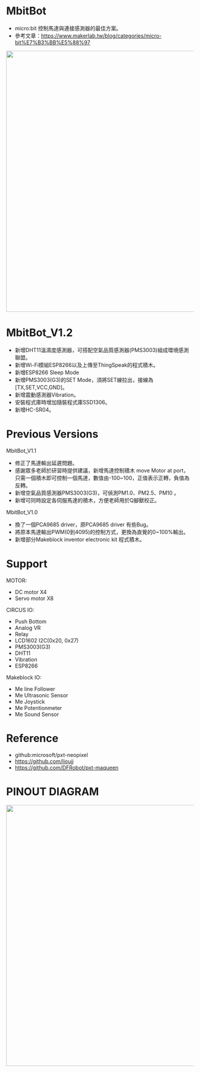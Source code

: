 # MbitBot
* micro:bit 控制馬達與連接感測器的最佳方案。
* 參考文章：https://www.makerlab.tw/blog/categories/micro-bit%E7%B3%BB%E5%88%97
<p align="center">
  <img src="https://github.com/iCShopMgr/MbitBot/blob/master/MbitBot.jpg" width="700"/>
</p>

# MbitBot_V1.2
* 新增DHT11溫濕度感測器，可搭配空氣品質感測器(PMS3003)組成環境感測聯盟。
* 新增Wi-Fi模組ESP8266以及上傳至ThingSpeak的程式積木。
* 新增ESP8266 Sleep Mode
* 新增PMS3003(G3)的SET Mode，須將SET線拉出，接線為[TX,SET,VCC,GND]。
* 新增震動感測器Vibration。
* 安裝程式庫時增加隨裝程式庫SSD1306。
* 新增HC-SR04。
  
# Previous Versions
MbitBot_V1.1
* 修正了馬達輸出延遲問題。
* 感謝眾多老師於研習時提供建議，新增馬達控制積木 move Motor at port，
  只需一個積木即可控制一個馬達，數值由-100~100，正值表示正轉，負值為反轉。
* 新增空氣品質感測器PMS3003(G3)，可偵測PM1.0、PM2.5、PM10 。
* 新增可同時設定各伺服馬達的積木，方便老師用於Q腳獸校正。

MbitBot_V1.0
* 換了一個PCA9685 driver，原PCA9685 driver 有些Bug。
* 將原本馬達輸出PWM(0到4095)的控制方式，更換為直覺的0~100%輸出。
* 新增部分Makeblock inventor electronic kit 程式積木。

# Support
MOTOR:
* DC motor X4
* Servo motor X8

CIRCUS IO:
* Push Bottom
* Analog VR
* Relay
* LCD1602 I2C(0x20, 0x27)
* PMS3003(G3)
* DHT11
* Vibration
* ESP8266

Makeblock IO:
* Me line Follower
* Me Ultrasonic Sensor
* Me Joystick
* Me Potentionmeter
* Me Sound Sensor

# Reference
* github:microsoft/pxt-neopixel
* https://github.com/lioujj
* https://github.com/DFRobot/pxt-maqueen

# PINOUT DIAGRAM
<p align="center">
  <img src="https://github.com/iCShopMgr/MbitBot/blob/master/MbitBot%20pinout%20diagram.jpg" width="700"/>
</p>
